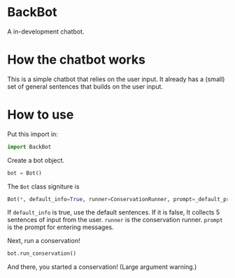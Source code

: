 # BackBot
A in-development chatbot.

# How the chatbot works
This is a simple chatbot that relies on the user input. It already has a (small) set of general sentences that builds on the user input.

# How to use
Put this import in:

```python
import BackBot
```

Create a bot object.

```python
bot = Bot()
```

The `Bot` class signiture is

```python
Bot(*, default_info=True, runner=ConservationRunner, prompt=_default_prompt)
```

If `default_info` is true, use the default sentences. If it is false, It collects 5 sentences of input from the user. `runner` is the conservation runner. `prompt` is the prompt for entering messages.

Next, run a conservation!

```python
bot.run_conservation()
```

And there, you started a conservation! (Large argument warning.)

